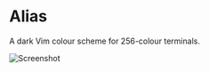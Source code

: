Alias
=====

A dark Vim colour scheme for 256-colour terminals.

![Screenshot](https://github.com/ElbertF/alias.vim/raw/master/screenshot.png)
